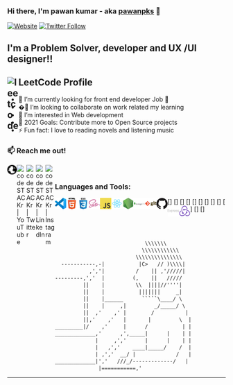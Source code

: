 ### Hi there, I'm pawan kumar - aka [pawanpks][website] 👋 

[![Website](https://img.shields.io/website?label=https://pawanop.github.io/pawanKs.github.io/&style=for-the-badge&url=https%3A%2F%2Fhttps://pawanop.github.io/pawanKs.github.io/)](https://pawanop.github.io/pawanKs.github.io/)
[![Twitter Follow](https://img.shields.io/twitter/follow/PawanJa95286337?color=1DA1F2&logo=twitter&style=for-the-badge)](https://twitter.com/PawanJa95286337)

## I'm a Problem Solver, developer and UX /UI designer!!

## [<img align="left" alt="leetcode" width="26px" src="https://cdn.iconscout.com/icon/free/png-64/leetcode-3628885-3030025.png" />][leetcode]  LeetCode Profile 

- 🌱 I’m currently looking for front end developer Job 🤣
- �💞️ I’m looking to collaborate on work related my learning
- 👀 I’m interested in Web development
- 🥅 2021 Goals: Contribute more to Open Source projects
- ⚡ Fun fact: I love to reading novels and listening music

### 📫 Reach me out!

[<img align="left" alt="codeSTACKr.com" width="22px" src="https://raw.githubusercontent.com/iconic/open-iconic/master/svg/globe.svg" />][website]
[<img align="left" alt="codeSTACKr | YouTube" width="22px" src="https://cdn.jsdelivr.net/npm/simple-icons@v3/icons/youtube.svg" />][youtube]
[<img align="left" alt="codeSTACKr | Twitter" width="22px" src="https://cdn.jsdelivr.net/npm/simple-icons@v3/icons/twitter.svg" />][twitter]
[<img align="left" alt="codeSTACKr | LinkedIn" width="22px" src="https://cdn.jsdelivr.net/npm/simple-icons@v3/icons/linkedin.svg" />][linkedin]
[<img align="left" alt="codeSTACKr | Instagram" width="22px" src="https://cdn.jsdelivr.net/npm/simple-icons@v3/icons/instagram.svg" />][instagram]

<br />

### Languages and Tools:

[<img align="left" alt="Visual Studio Code" width="26px" src="https://raw.githubusercontent.com/github/explore/80688e429a7d4ef2fca1e82350fe8e3517d3494d/topics/visual-studio-code/visual-studio-code.png" />]
[<img align="left" alt="HTML5" width="26px" src="https://raw.githubusercontent.com/github/explore/80688e429a7d4ef2fca1e82350fe8e3517d3494d/topics/html/html.png" />]
[<img align="left" alt="CSS3" width="26px" src="https://raw.githubusercontent.com/github/explore/80688e429a7d4ef2fca1e82350fe8e3517d3494d/topics/css/css.png" />]
[<img align="left" alt="Sass" width="26px" src="https://raw.githubusercontent.com/github/explore/80688e429a7d4ef2fca1e82350fe8e3517d3494d/topics/sass/sass.png" />]
[<img align="left" alt="JavaScript" width="26px" src="https://raw.githubusercontent.com/github/explore/80688e429a7d4ef2fca1e82350fe8e3517d3494d/topics/javascript/javascript.png" />]
[<img align="left" alt="React" width="26px" src="https://raw.githubusercontent.com/github/explore/80688e429a7d4ef2fca1e82350fe8e3517d3494d/topics/react/react.png" />]
[<img align="left" alt="Node.js" width="26px" src="https://raw.githubusercontent.com/github/explore/80688e429a7d4ef2fca1e82350fe8e3517d3494d/topics/nodejs/nodejs.png" />]
[<img align="left" alt="MongoDB" width="26px" src="https://raw.githubusercontent.com/github/explore/80688e429a7d4ef2fca1e82350fe8e3517d3494d/topics/mongodb/mongodb.png" />]
[<img align="left" alt="Git" width="26px" src="https://raw.githubusercontent.com/github/explore/80688e429a7d4ef2fca1e82350fe8e3517d3494d/topics/git/git.png" />]
[<img align="left" alt="GitHub" width="26px" src="https://raw.githubusercontent.com/github/explore/78df643247d429f6cc873026c0622819ad797942/topics/github/github.png" />]
[<img align="left" alt="express" width="26px" src="https://raw.githubusercontent.com/github/explore/78df643247d429f6cc873026c0622819ad797942/topics/express/express.png" />]
[<img align="left" alt="express" width="26px" src="https://raw.githubusercontent.com/github/explore/78df643247d429f6cc873026c0622819ad797942/topics/redux/redux.png" />]

<br />
<br />

```
                             \\\\\\\
                            \\\\\\\\\\\\
                          \\\\\\\\\\\\\\\
  -----------,-|           |C>   // )\\\\|
           ,','|          /    || ,'/////|
---------,','  |         (,    ||   /////
         ||    |          \\  ||||//''''|
         ||    |           |||||||     _|
         ||    |______      `````\____/ \
         ||    |     ,|         _/_____/ \
         ||  ,'    ,' |        /          |
         ||,'    ,'   |       |         \  |
_________|/    ,'     |      /           | |
_____________,'      ,',_____|      |    | |
             |     ,','      |      |    | |
             |   ,','    ____|_____/    /  |
             | ,','  __/ |             /   |
_____________|','   ///_/-------------/   |
              |===========,'
```




---




[website]: https://pawanop.github.io/pawanKs.github.io/
[twitter]: https://twitter.com/PawanJa95286337
[youtube]:https://www.youtube.com/channel/UC9baXZ-q4tfLidsUYmSu2ig
[instagram]: https://www.instagram.com/pawanjangidjbr/
[linkedin]: https://www.linkedin.com/in/pawanop/
[leetcode]: https://leetcode.com/pawanop/
